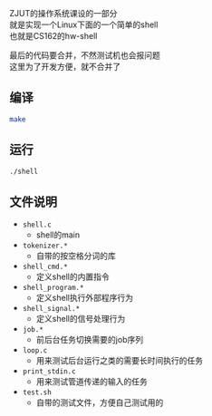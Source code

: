 ZJUT的操作系统课设的一部分  
就是实现一个Linux下面的一个简单的shell  
也就是CS162的hw-shell  

最后的代码要合并，不然测试机也会报问题  
这里为了开发方便，就不合并了  

## 编译

```sh
make
```

## 运行

```sh
./shell
```

## 文件说明
 
- `shell.c`
    - shell的main  
- `tokenizer.*`
    - 自带的按空格分词的库  
- `shell_cmd.*`
    - 定义shell的内置指令  
- `shell_program.*`
    - 定义shell执行外部程序行为  
- `shell_signal.*`
    - 定义shell的信号处理行为  
- `job.*`
    - 前后台任务切换需要的job序列  
- `loop.c`
    - 用来测试后台运行之类的需要长时间执行的任务  
- `print_stdin.c`
    - 用来测试管道传递的输入的任务  
- `test.sh`
    - 自带的测试文件，方便自己测试用的
